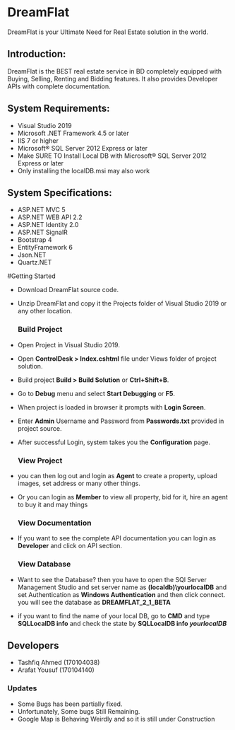 # DreamFlat
DreamFlat is your Ultimate Need for Real Estate solution in the world. 

## Introduction:
DreamFlat is the BEST real estate service in BD completely equipped with Buying, Selling, Renting and Bidding features. It also provides Developer APIs with complete documentation. 

## System Requirements:
  - Visual Studio 2019
  - Microsoft .NET Framework 4.5 or later
  - IIS 7 or higher
  - Microsoft® SQL Server 2012 Express or later
  - Make SURE TO Install Local DB with Microsoft® SQL Server 2012 Express or later
  - Only installing the localDB.msi may also work

## System Specifications:
  - ASP.NET MVC 5
  - ASP.NET WEB API 2.2
  - ASP.NET Identity 2.0
  - ASP.NET SignalR
  - Bootstrap 4
  - EntityFramework 6
  - Json.NET
  - Quartz.NET

 

#Getting Started

  - Download DreamFlat source code.
  - Unzip DreamFlat and copy it the Projects folder of Visual Studio 2019 or any other location.
  
    ### Build Project

- Open Project in Visual Studio 2019.
- Open **ControlDesk > Index.cshtml** file under Views folder of project solution.
- Build project **Build > Build Solution** or **Ctrl+Shift+B**.
- Go to **Debug** menu and select **Start Debugging** or **F5**.
- When project is loaded in browser it prompts with **Login Screen**.
- Enter **Admin** Username and Password from **Passwords.txt** provided in project source.
- After successful Login, system takes you the **Configuration** page.

    ### View Project

- you can then log out and login as **Agent** to create a property, upload images, set address or many other things.
- Or you can login as **Member** to view all property, bid for it, hire an agent to buy it and may things

    ### View Documentation

- If you want to see the complete API documentation you can login as **Developer** and click on API section.

    ### View Database

- Want to see the Database? then you have to open the SQl Server Management Studio and set server name as **(localdb)\yourlocalDB** 
and set Authentication as **Windows Authentication** and then click connect. you will see the database as **DREAMFLAT_2_1_BETA**
- if you want to find the name of your local DB, go to **CMD** and type **SQLLocalDB info** and check the state by **SQLLocalDB info *yourlocalDB***



## Developers
- Tashfiq Ahmed (170104038)
- Arafat Yousuf (170104140)


### Updates

  - Some Bugs has been partially fixed.
  - Unfortunately, Some bugs Still Remaining.
  - Google Map is Behaving Weirdly and so it is still under Construction